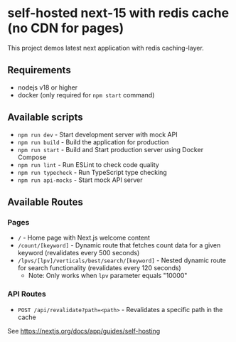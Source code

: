 # self-hosted next-15 with redis cache (no CDN for pages)

This project demos latest next application with redis caching-layer.

## Requirements

- nodejs v18 or higher
- docker (only required for `npm start` command)

## Available scripts

- `npm run dev` - Start development server with mock API
- `npm run build` - Build the application for production
- `npm run start` - Build and Start production server using Docker Compose
- `npm run lint` - Run ESLint to check code quality
- `npm run typecheck` - Run TypeScript type checking
- `npm run api-mocks` - Start mock API server

## Available Routes

### Pages
- `/` - Home page with Next.js welcome content
- `/count/[keyword]` - Dynamic route that fetches count data for a given keyword (revalidates every 500 seconds)
- `/lpvs/[lpv]/verticals/best/search/[keyword]` - Nested dynamic route for search functionality (revalidates every 120 seconds)
  - Note: Only works when `lpv` parameter equals "10000"

### API Routes
- `POST /api/revalidate?path=<path>` - Revalidates a specific path in the cache



See https://nextjs.org/docs/app/guides/self-hosting